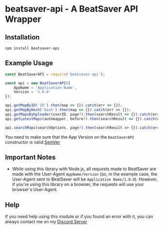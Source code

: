 # beatsaver-api - A BeatSaver API Wrapper

## Installation

```sh-session
npm install beatsaver-api
```

## Example Usage

```js
const BeatSaverAPI = require('beatsaver-api');

const api = new BeatSaverAPI({
    AppName = 'Application Name',
    Version = '1.0.0'
});

api.getMapByID('ID').then(map => {}).catch(err => {});
api.getMapByHash('hash').then(map => {}).catch(err => {});
api.getMapsByUploader(userID, page?).then(searchResult => {}).catch(err => {});
api.getLatestMaps(automapper, before?).then(searchResult => {}).catch(err => {});

api.searchMaps(searchOptions, page?).then(searchResult => {}).catch(err => {});
```

You need to make sure that the App Version on the `BeatSaverAPI` constructor is valid [SemVer](https://semver.org/)

## Important Notes

- While using this library with Node.js, all requests made to BeatSaver are made with the User-Agent `AppName/Version` (so, in the example case, the User-Agent sent to BeatSaver will be `Application Name/1.0.0`). However, if you're using this library on a browser, the requests will use your browser's User-Agent.

## Help

If you need help using this module or if you found an error with it, you can always contact me on my [Discord Server](https://discord.gg/qjKhqA3)
